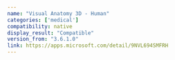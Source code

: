 ```yaml
---
name: "Visual Anatomy 3D - Human"
categories: ['medical']
compatibility: native
display_result: "Compatible"
version_from: "3.6.1.0"
link: https://apps.microsoft.com/detail/9NVL694SMFRH
---
```

